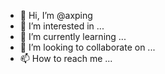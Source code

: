 - 👋 Hi, I’m @axping
- 👀 I’m interested in ...
- 🌱 I’m currently learning ...
- 💞️ I’m looking to collaborate on ...
- 📫 How to reach me ...

<!---
axping/axping is a ✨ special ✨ repository because its `README.md` (this file) appears on your GitHub profile.
You can click the Preview link to take a look at your changes.
--->
